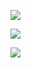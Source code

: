 [![](https://app.eraser.io/workspace/CjwIFuuHsAjJ8yRJ3as4/preview?elements=JF7mnoQWew-cWZm0N-rh8w&type=embed)](https://app.eraser.io/workspace/CjwIFuuHsAjJ8yRJ3as4?elements=JF7mnoQWew-cWZm0N-rh8w)

[![](https://app.eraser.io/workspace/yilPEaxXsEiudK0fyVEq/preview?elements=GRsir0K6TrGpQOe766zisg&type=embed)](https://app.eraser.io/workspace/yilPEaxXsEiudK0fyVEq?elements=GRsir0K6TrGpQOe766zisg)

[![](https://app.eraser.io/workspace/x014JgHLyVUrM5NH5Src/preview?elements=a-o2A0iNCH7A254fvueq5Q&type=embed)](https://app.eraser.io/workspace/x014JgHLyVUrM5NH5Src?elements=a-o2A0iNCH7A254fvueq5Q)

